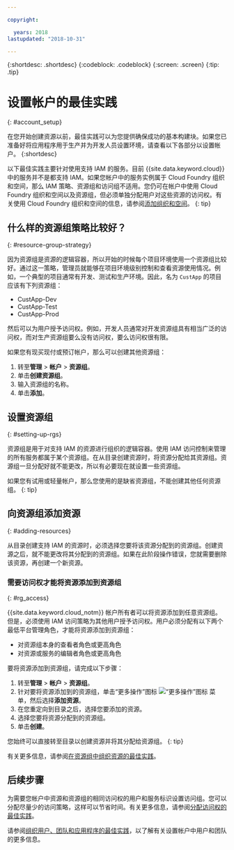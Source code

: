 ```yaml
---

copyright:

  years: 2018
lastupdated: "2018-10-31"

---
```


{:shortdesc: .shortdesc}
{:codeblock: .codeblock}
{:screen: .screen}
{:tip: .tip}

# 设置帐户的最佳实践
{: #account_setup}

在您开始创建资源以前，最佳实践可以为您提供确保成功的基本构建块。如果您已准备好将应用程序用于生产并为开发人员设置环境，请查看以下各部分以设置帐户。
{:shortdesc}

以下最佳实践主要针对使用支持 IAM 的服务。目前 {{site.data.keyword.cloud}} 中的服务并不是都支持 IAM。如果您帐户中的服务实例属于 Cloud Foundry 组织和空间，那么 IAM 策略、资源组和访问组不适用。您仍可在帐户中使用 Cloud Foundry 组织和空间以及资源组，但必须单独分配用户对这些资源的访问权。有关使用 Cloud Foundry 组织和空间的信息，请参阅[添加组织和空间](/docs/account/orgs_spaces.html#orgsspacesusers)。
{: tip}

## 什么样的资源组策略比较好？
{: #resource-group-strategy}

因为资源组是资源的逻辑容器，所以开始的时候每个项目环境使用一个资源组比较好。通过这一策略，管理员就能够在项目环境级别控制和查看资源使用情况。例如，一个典型的项目通常有开发、测试和生产环境。因此，名为 `CustApp` 的项目应该有下列资源组：

* CustApp-Dev
* CustApp-Test
* CustApp-Prod

然后可以为用户授予访问权。例如，开发人员通常对开发资源组具有相当广泛的访问权，而对生产资源组要么没有访问权，要么访问权很有限。

如果您有现买现付或预订帐户，那么可以创建其他资源组： 

1. 转至**管理** &gt; **帐户** &gt; **资源组**。
2. 单击**创建资源组**。
3. 输入资源组的名称。
4. 单击**添加**。

## 设置资源组
{: #setting-up-rgs}

资源组是用于对支持 IAM 的资源进行组织的逻辑容器。使用 IAM 访问控制来管理的所有服务都属于某个资源组。在从目录创建资源时，将资源分配给其资源组。资源组一旦分配好就不能更改，所以有必要现在就设置一些资源组。

如果您有试用或轻量帐户，那么您使用的是缺省资源组，不能创建其他任何资源组。
{: tip}

## 向资源组添加资源
{: #adding-resources}

从目录创建支持 IAM 的资源时，必须选择您要将该资源分配到的资源组。创建资源之后，就不能更改将其分配到的资源组。如果在此阶段操作错误，您就需要删除该资源，再创建一个新资源。

### 需要访问权才能将资源添加到资源组
{: #rg_access}

{{site.data.keyword.cloud_notm}} 帐户所有者可以将资源添加到任意资源组。但是，必须使用 IAM 访问策略为其他用户授予访问权。用户必须分配有以下两个最低平台管理角色，才能将资源添加到资源组：

* 对资源组本身的查看者角色或更高角色
* 对资源或服务的编辑者角色或更高角色

要将资源添加到资源组，请完成以下步骤：

1. 转至**管理** &gt; **帐户** &gt; **资源组**。
2. 针对要将资源添加到的资源组，单击“更多操作”图标 ![“更多操作”图标](../icons/overflow-menu.svg) 菜单，然后选择**添加资源**。
3. 在您重定向到目录之后，选择您要添加的资源。
4. 选择您要将资源分配到的资源组。
5. 单击**创建**。

您始终可以直接转至目录以创建资源并将其分配给资源组。
{: tip} 

有关更多信息，请参阅[在资源组中组织资源的最佳实践](/docs/resources/bestpractice_rgs.html#bp_resourcegroups)。

## 后续步骤

为需要您帐户中资源和资源组的相同访问权的用户和服务标识设置访问组。您可以分配尽量少的访问策略，这样可以节省时间。有关更多信息，请参阅[分配访问权的最佳实践](/docs/iam/bp_access.html)。

请参阅[组织用户、团队和应用程序的最佳实践](/docs/tutorials/users-teams-applications.html#best-practices-for-organizing-users-teams-applications)，以了解有关设置帐户中用户和团队的更多信息。
